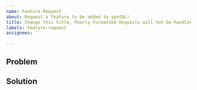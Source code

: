 ```yaml
---
name: Feature Request
about: Request a feature to be added to spotDL!
title: Change this title, Poorly Formatted Requests will not be handled.
labels: feature-request
assignees: ''

---
```


<!--- Please search existing issues for your feature before creating a new one -->
<!--- Change the title to summarise simply and succintly. -->

<!--- !!! Come talk to us on our Discord! https://discord.gg/xCa23pwJWY !!! -->

## Problem
<!--- Why should we add this feature? How would it help spotDL users? -->

## Solution
<!--- Describe a solution or implementation, if you have one. -->
